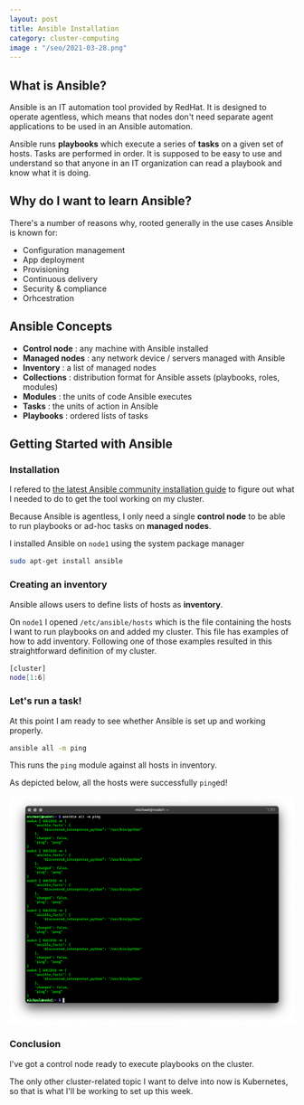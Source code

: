 ```yaml
---
layout: post
title: Ansible Installation
category: cluster-computing
image : "/seo/2021-03-28.png"
---
```


## What is Ansible?

Ansible is an IT automation tool provided by RedHat. It is designed to operate agentless, which means that nodes don't need separate agent applications to be used in an Ansible automation.

Ansible runs **playbooks** which execute a series of **tasks** on a given set of hosts. Tasks are performed in order. It is supposed to be easy to use and understand so that anyone in an IT organization can read a playbook and know what it is doing.

## Why do I want to learn Ansible?

There's a number of reasons why, rooted generally in the use cases Ansible is known for:

- Configuration management
- App deployment
- Provisioning
- Continuous delivery
- Security & compliance
- Orhcestration

## Ansible Concepts

- **Control node** : any machine with Ansible installed
- **Managed nodes** : any network device / servers managed with Ansible
- **Inventory** : a list of managed nodes
- **Collections** : distribution format for Ansible assets (playbooks, roles, modules)
- **Modules** : the units of code Ansible executes
- **Tasks** : the units of action in Ansible
- **Playbooks** : ordered lists of tasks

## Getting Started with Ansible

### Installation

I refered to [the latest Ansible community installation guide](https://docs.ansible.com/ansible/latest/installation_guide/index.html) to figure out what I needed to do to get the tool working on my cluster.

Because Ansible is agentless, I only need a single **control node** to be able to run playbooks or ad-hoc tasks on **managed nodes**.

I installed Ansible on `node1` using the system package manager

```bash
sudo apt-get install ansible
```

### Creating an inventory

Ansible allows users to define lists of hosts as **inventory**.

On `node1` I opened `/etc/ansible/hosts` which is the file containing the hosts I want to run playbooks on and added my cluster. This file has examples of how to add inventory. Following one of those examples resulted in this straightforward definition of my cluster.

```bash
[cluster]
node[1:6]
```

### Let's run a task!

At this point I am ready to see whether Ansible is set up and working properly.

```bash
ansible all -m ping
```

This runs the `ping` module against all hosts in inventory.

As depicted below, all the hosts were successfully `ping`ed!

![screenshot of console showing Ansible output](/img/ansible-setup-success.png)

### Conclusion

I've got a control node ready to execute playbooks on the cluster.

The only other cluster-related topic I want to delve into now is Kubernetes, so that is what I'll be working to set up this week.
